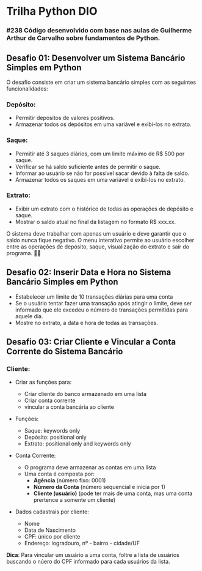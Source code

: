 # Trilha Python DIO

### #238 Código desenvolvido com base nas aulas de Guilherme Arthur de Carvalho sobre fundamentos de Python. 

## **Desafio 01: Desenvolver um Sistema Bancário Simples em Python**
O desafio consiste em criar um sistema bancário simples com as seguintes funcionalidades:

### **Depósito:**

- Permitir depósitos de valores positivos.
- Armazenar todos os depósitos em uma variável e exibi-los no extrato.

### **Saque:**

- Permitir até 3 saques diários, com um limite máximo de R$ 500 por saque.
- Verificar se há saldo suficiente antes de permitir o saque.
- Informar ao usuário se não for possível sacar devido à falta de saldo.
- Armazenar todos os saques em uma variável e exibi-los no extrato.

### **Extrato:**

- Exibir um extrato com o histórico de todas as operações de depósito e saque.
- Mostrar o saldo atual no final da listagem no formato R$ xxx.xx.

O sistema deve trabalhar com apenas um usuário e deve garantir que o saldo nunca fique negativo. O menu interativo permite ao usuário escolher entre as operações de depósito, saque, visualização do extrato e sair do programa. 🚀🏦


## **Desafio 02: Inserir Data e Hora no Sistema Bancário Simples em Python**

- Estabelecer um limite de 10 transações diárias para uma conta
- Se o usuário tentar fazer uma transação após atingir o limite, deve ser informado que ele excedeu o número de transações permitidas para aquele dia.
- Mostre no extrato, a data e hora de todas as transações.


## **Desafio 03: Criar Cliente e Vincular a Conta Corrente do Sistema Bancário**

### **Cliente:**

- Criar as funções para:
    - Criar cliente do banco armazenado em uma lista
    - Criar conta corrente
    - vincular a conta bancária ao cliente  

- Funções:
    - Saque: keywords only
    - Depósito: positional only
    - Extrato: positional only and keywords only  

- Conta Corrente:
    - O programa deve armazenar as contas em uma lista
    - Uma conta é composta por:
        - **Agência** (número fixo: 0001)
        - **Número da Conta** (número sequencial e inicia por 1)
        - **Cliente (usuário)** (pode ter mais de uma conta, mas uma conta prertence a somente um cliente)

- Dados cadastrais por cliente:
    - Nome
    - Data de Nascimento
    - CPF: único por cliente
    - Endereço: logradouro, nº - bairro - cidade/UF


**Dica**: 
Para vincular um usuário a uma conta, foltre a lista de usuários buscando o núero do CPF informado para cada usuários da lista.

